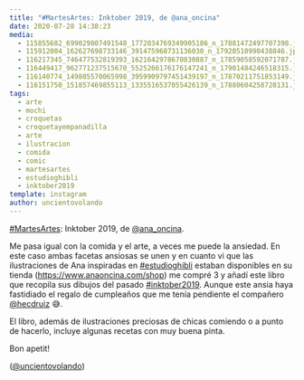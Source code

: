 ```yaml
---
title: "#MartesArtes: Inktober 2019, de @ana_oncina"
date: 2020-07-28 14:38:23
media: 
  - 115855682_699029807491548_1772034769349905186_n_17881472497707398.jpg
  - 115912004_162627698733146_391475968731136030_n_17920510990438846.jpg
  - 116217345_746477532819393_1621642978670830887_n_17859058592071787.jpg
  - 116449417_962771237515670_5525266176176147241_n_17901484246518315.jpg
  - 116140774_149805570065998_3959909797451439197_n_17870211751853149.jpg
  - 116151750_151857469855113_1335516537055426139_n_17880604258728131.jpg
tags: 
  - arte
  - mochi
  - croquetas
  - croquetayempanadilla
  - arte
  - ilustracion
  - comida
  - comic
  - martesartes
  - estudioghibli
  - inktober2019
template: instagram
author: uncientovolando
---
```


[#MartesArtes](/tags/martesartes): Inktober 2019, de [@ana_oncina](https://instagram.com/ana_oncina).


Me pasa igual con la comida y el arte, a veces me puede la ansiedad. En este caso ambas facetas ansiosas se unen y en cuanto vi que las ilustraciones de Ana inspiradas en [#estudioghibli](/tags/estudioghibli) estaban disponibles en su tienda (https://www.anaoncina.com/shop) me compré 3 y añadí este libro que recopila sus dibujos del pasado [#inktober2019](/tags/inktober2019). Aunque este ansia haya fastidiado el regalo de cumpleaños que me tenía pendiente el compañero [@hecdruiz](https://instagram.com/hecdruiz) 😅.


El libro, además de ilustraciones preciosas de chicas comiendo o a punto de hacerlo, incluye algunas recetas con muy buena pinta.


Bon apetit!


([@uncientovolando](https://instagram.com/uncientovolando))







